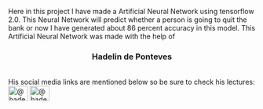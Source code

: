Here in this project I have made a Artificial Neural Network using tensorflow 2.0.
This Neural Network will predict whether a person is going to quit the bank or now
I have generated about 86 percent accuracy in this model.
This Artificial Neural Network was made with the help of 
<h3 align="center">Hadelin de Ponteves</h3>
<br>
His social media links are mentioned below so be sure to check his lectures:
<br>
<a href="https://twitter.com/@hadelinponteves" target="blank"><img align="center" src="https://raw.githubusercontent.com/rahuldkjain/github-profile-readme-generator/master/src/images/icons/Social/twitter.svg" alt="@hadelinponteves" height="30" width="40" /></a>
<a href="https://instagram.com/@hadelindeponteves" target="blank"><img align="center" src="https://raw.githubusercontent.com/rahuldkjain/github-profile-readme-generator/master/src/images/icons/Social/instagram.svg" alt="@hadelindeponteves" height="30" width="40" /></a>
</p>

